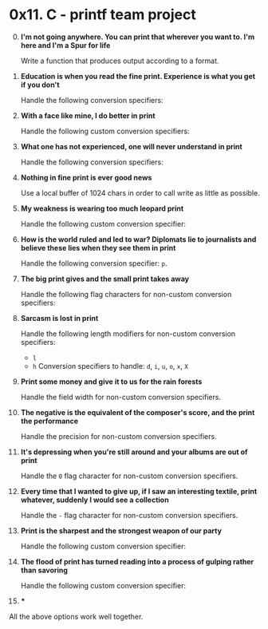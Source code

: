 # 0x11. C - printf team project

0. **I'm not going anywhere. You can print that wherever you want to. I'm here and I'm a Spur for life**

   Write a function that produces output according to a format.

1. **Education is when you read the fine print. Experience is what you get if you don't**

   Handle the following conversion specifiers:

2. **With a face like mine, I do better in print**

   Handle the following custom conversion specifiers:

3. **What one has not experienced, one will never understand in print**

   Handle the following conversion specifiers:

4. **Nothing in fine print is ever good news**

   Use a local buffer of 1024 chars in order to call write as little as possible.

5. **My weakness is wearing too much leopard print**

   Handle the following custom conversion specifier:

6. **How is the world ruled and led to war? Diplomats lie to journalists and believe these lies when they see them in print**

   Handle the following conversion specifier: `p`.

7. **The big print gives and the small print takes away**

   Handle the following flag characters for non-custom conversion specifiers:

8. **Sarcasm is lost in print**

   Handle the following length modifiers for non-custom conversion specifiers:
   - `l`
   - `h`
   Conversion specifiers to handle: `d`, `i`, `u`, `o`, `x`, `X`

9. **Print some money and give it to us for the rain forests**

   Handle the field width for non-custom conversion specifiers.

10. **The negative is the equivalent of the composer's score, and the print the performance**

    Handle the precision for non-custom conversion specifiers.

11. **It's depressing when you're still around and your albums are out of print**

    Handle the `0` flag character for non-custom conversion specifiers.

12. **Every time that I wanted to give up, if I saw an interesting textile, print whatever, suddenly I would see a collection**

    Handle the `-` flag character for non-custom conversion specifiers.

13. **Print is the sharpest and the strongest weapon of our party**

    Handle the following custom conversion specifier:

14. **The flood of print has turned reading into a process of gulping rather than savoring**

    Handle the following custom conversion specifier:

15. **\***

   All the above options work well together.
